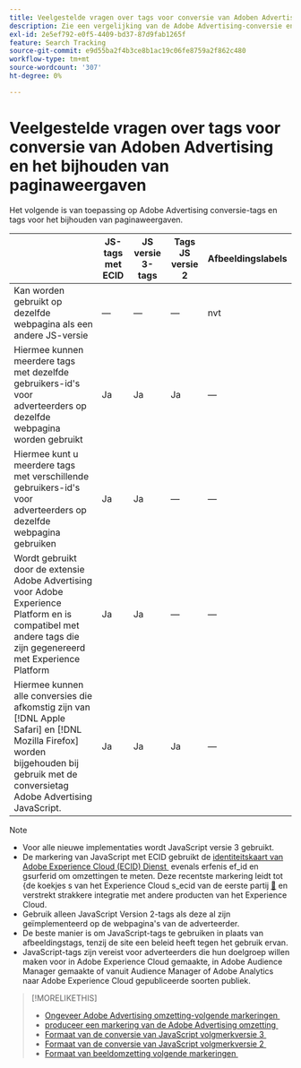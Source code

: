 ```yaml
---
title: Veelgestelde vragen over tags voor conversie van Adoben Advertising en het bijhouden van paginaweergaven
description: Zie een vergelijking van de Adobe Advertising-conversie en de labels voor het bijhouden van de paginaweergave.
exl-id: 2e5ef792-e0f5-4409-bd37-87d9fab1265f
feature: Search Tracking
source-git-commit: e9d55ba2f4b3ce8b1ac19c06fe8759a2f862c480
workflow-type: tm+mt
source-wordcount: '307'
ht-degree: 0%

---
```


# Veelgestelde vragen over tags voor conversie van Adoben Advertising en het bijhouden van paginaweergaven

Het volgende is van toepassing op Adobe Advertising conversie-tags en tags voor het bijhouden van paginaweergaven.

| | JS-tags met ECID | JS versie 3-tags | Tags JS versie 2 | Afbeeldingslabels |
| ---- | ---- | ---- | ---- | ---- |
| Kan worden gebruikt op dezelfde webpagina als een andere JS-versie | — | — | — | nvt |
| Hiermee kunnen meerdere tags met dezelfde gebruikers-id&#39;s voor adverteerders op dezelfde webpagina worden gebruikt | Ja | Ja | Ja | — |
| Hiermee kunt u meerdere tags met verschillende gebruikers-id&#39;s voor adverteerders op dezelfde webpagina gebruiken | Ja | Ja | — | — |
| Wordt gebruikt door de extensie Adobe Advertising voor Adobe Experience Platform en is compatibel met andere tags die zijn gegenereerd met Experience Platform | Ja | Ja | — | — |
| Hiermee kunnen alle conversies die afkomstig zijn van [!DNL Apple Safari] en [!DNL Mozilla Firefox] worden bijgehouden bij gebruik met de conversietag Adobe Advertising JavaScript. | Ja | Ja | Ja | — |

<!-- add link to page on conversion mapping tag above? -->

>[!NOTE]
>
>* Voor alle nieuwe implementaties wordt JavaScript versie 3 gebruikt.
>* De markering van JavaScript met ECID gebruikt de [&#x200B; identiteitskaart van Adobe Experience Cloud (ECID) Dienst &#x200B;](https://experienceleague.adobe.com/docs/id-service/using/intro/overview.html?lang=nl-NL) evenals erfenis ef_id en gsurferid om omzettingen te meten. Deze recentste markering leidt tot &lbrace;de koekjes s van het Experience Cloud s_ecid van de eerste partij [&#128279;](https://experienceleague.adobe.com/docs/core-services/interface/administration/ec-cookies/cookies-first-party.html?lang=nl-NL) en verstrekt strakkere integratie met andere producten van het Experience Cloud.
>* Gebruik alleen JavaScript Version 2-tags als deze al zijn geïmplementeerd op de webpagina&#39;s van de adverteerder.
>* De beste manier is om JavaScript-tags te gebruiken in plaats van afbeeldingstags, tenzij de site een beleid heeft tegen het gebruik ervan.
>* JavaScript-tags zijn vereist voor adverteerders die hun doelgroep willen maken voor in Adobe Experience Cloud gemaakte, in Adobe Audience Manager gemaakte of vanuit Audience Manager of Adobe Analytics naar Adobe Experience Cloud gepubliceerde soorten publiek.

>[!MORELIKETHIS]
>
>* [&#x200B; Ongeveer Adobe Advertising omzetting-volgende markeringen &#x200B;](/help/search-social-commerce/tracking/conversion-tracking-advertising.md)
>* [&#x200B; produceer een markering van de Adobe Advertising omzetting &#x200B;](/help/search-social-commerce/tools/conversion-tag-generate.md)
>* [&#x200B; Formaat van de conversie van JavaScript volgmerkversie 3 &#x200B;](/help/search-social-commerce/tracking/format-conversion-tag-jsv3.md)
>* [&#x200B; Formaat van de conversie van JavaScript volgmerkversie 2 &#x200B;](/help/search-social-commerce/tracking/format-conversion-tag-jsv2.md)
>* [&#x200B; Formaat van beeldomzetting volgende markeringen &#x200B;](/help/search-social-commerce/tracking/format-conversion-tag-image.md)

<!-- add if I keep the file:  
>* The Adobe Advertising JavaScript conversion mapping tag
-->
